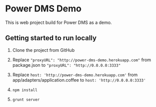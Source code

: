 # Power DMS Demo

This is web project build for Power DMS as a demo.

## Getting started to run locally

1. Clone the project from GitHub

2. Replace `"proxyURL": "http://power-dms-demo.herokuapp.com"` from package.json to `"proxyURL": "http://0.0.0.0:3333"`
3. Replace `host: 'http://power-dms-demo.herokuapp.com'` from app/adapters/application.coffee to `host: 'http://0.0.0.0:3333'`

4. `npm install`
5. `grunt server` 